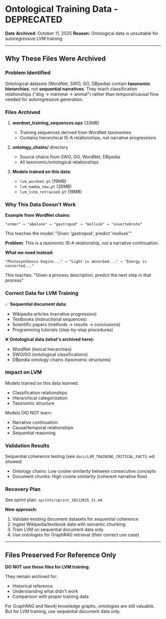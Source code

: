 # Ontological Training Data - DEPRECATED

**Date Archived**: October 11, 2025
**Reason**: Ontological data is unsuitable for autoregressive LVM training

---

## Why These Files Were Archived

### Problem Identified

Ontological datasets (WordNet, SWO, GO, DBpedia) contain **taxonomic hierarchies**, not **sequential narratives**. They teach classification relationships ("dog → mammal → animal") rather than temporal/causal flow needed for autoregressive generation.

### Files Archived

1. **wordnet_training_sequences.npz** (33MB)
   - Training sequences derived from WordNet taxonomies
   - Contains hierarchical IS-A relationships, not narrative progressions

2. **ontology_chains/** directory
   - Source chains from SWO, GO, WordNet, DBpedia
   - All taxonomic/ontological relationships

3. **Models trained on this data:**
   - `lvm_wordnet.pt` (19MB)
   - `lvm_mamba_new.pt` (35MB)
   - `lvm_lstm_retrained.pt` (19MB)

### Why This Data Doesn't Work

**Example from WordNet chains:**
```
"ormer" → "abalone" → "gastropod" → "mollusk" → "invertebrate"
```

This teaches the model: "Given 'gastropod', predict 'mollusk'"

**Problem**: This is a taxonomic IS-A relationship, not a narrative continuation.

**What we need instead:**
```
"Photosynthesis begins..." → "Light is absorbed..." → "Energy is converted..."
```

This teaches: "Given a process description, predict the next step in that process"

### Correct Data for LVM Training

✅ **Sequential document data:**
- Wikipedia articles (narrative progression)
- Textbooks (instructional sequences)
- Scientific papers (methods → results → conclusions)
- Programming tutorials (step-by-step procedures)

❌ **Ontological data (what's archived here):**
- WordNet (lexical hierarchies)
- SWO/GO (ontological classifications)
- DBpedia ontology chains (taxonomic structures)

### Impact on LVM

Models trained on this data learned:
- Classification relationships
- Hierarchical categorization
- Taxonomic structure

Models DID NOT learn:
- Narrative continuation
- Causal/temporal relationships
- Sequential reasoning

### Validation Results

Sequential coherence testing (see `docs/LVM_TRAINING_CRITICAL_FACTS.md`) showed:
- Ontology chains: Low cosine similarity between consecutive concepts
- Document chunks: High cosine similarity (coherent narrative flow)

### Recovery Plan

See sprint plan: `sprints/sprint_10112025_S1.md`

**New approach:**
1. Validate existing document datasets for sequential coherence
2. Ingest Wikipedia/textbook data with semantic chunking
3. Train LVM on sequential document data only
4. Use ontologies for GraphRAG retrieval (their correct use case)

---

## Files Preserved For Reference Only

**DO NOT use these files for LVM training.**

They remain archived for:
- Historical reference
- Understanding what didn't work
- Comparison with proper training data

For GraphRAG and Neo4j knowledge graphs, ontologies are still valuable. But for LVM training, use sequential document data only.
